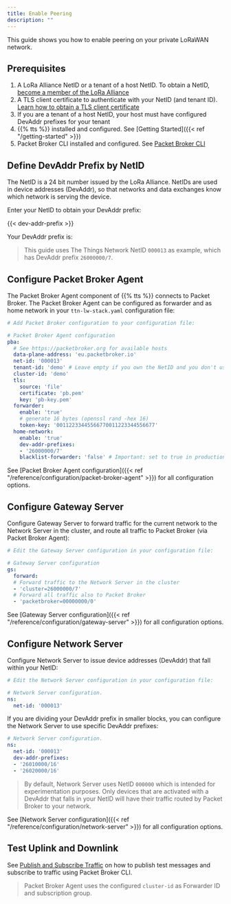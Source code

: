 ```yaml
---
title: Enable Peering
description: ""
---
```


This guide shows you how to enable peering on your private LoRaWAN network.

<!--more-->

## Prerequisites

1. A LoRa Alliance NetID or a tenant of a host NetID. To obtain a NetID, [become a member of the LoRa Alliance](https://lora-alliance.org/become-a-member)
2. A TLS client certificate to authenticate with your NetID (and tenant ID). [Learn how to obtain a TLS client certificate](https://github.com/packetbroker/pb/tree/master/configs)
3. If you are a tenant of a host NetID, your host must have configured DevAddr prefixes for your tenant
4. {{% tts %}} installed and configured. See [Getting Started]({{< ref "/getting-started" >}})
5. Packet Broker CLI installed and configured. See [Packet Broker CLI](https://github.com/packetbroker/pb)

## Define DevAddr Prefix by NetID

The NetID is a 24 bit number issued by the LoRa Alliance. NetIDs are used in device addresses (DevAddr), so that networks and data exchanges know which network is serving the device.

Enter your NetID to obtain your DevAddr prefix:

{{< dev-addr-prefix >}}

Your DevAddr prefix is: <code><span data-content="dev-addr-prefix"></span></code>

>This guide uses The Things Network NetID `000013` as example, which has DevAddr prefix `26000000/7`.

## Configure Packet Broker Agent

The Packet Broker Agent component of {{% tts %}} connects to Packet Broker. The Packet Broker Agent can be configured as forwarder and as home network in your `ttn-lw-stack.yaml` configuration file:

```yaml
# Add Packet Broker configuration to your configuration file:

# Packet Broker Agent configuration
pba:
  # See https://packetbroker.org for available hosts
  data-plane-address: 'eu.packetbroker.io'
  net-id: '000013'
  tenant-id: 'demo' # Leave empty if you own the NetID and you don't use tenants
  cluster-id: 'demo'
  tls:
    source: 'file'
    certificate: 'pb.pem'
    key: 'pb-key.pem'
  forwarder:
    enable: 'true'
    # generate 16 bytes (openssl rand -hex 16)
    token-key: '00112233445566770011223344556677'
  home-network:
    enable: 'true'
    dev-addr-prefixes:
    - '26000000/7'
    blacklist-forwarder: 'false' # Important: set to true in production environments
```

See [Packet Broker Agent configuration]({{< ref "/reference/configuration/packet-broker-agent" >}}) for all configuration options.

## Configure Gateway Server

Configure Gateway Server to forward traffic for the current network to the Network Server in the cluster, and route all traffic to Packet Broker (via Packet Broker Agent):

```yaml
# Edit the Gateway Server configuration in your configuration file:

# Gateway Server configuration
gs:
  forward:
  # Forward traffic to the Network Server in the cluster
  - 'cluster=26000000/7'
  # Forward all traffic also to Packet Broker
  - 'packetbroker=00000000/0'
```

See [Gateway Server configuration]({{< ref "/reference/configuration/gateway-server" >}}) for all configuration options.

## Configure Network Server

Configure Network Server to issue device addresses (DevAddr) that fall within your NetID:

```yaml
# Edit the Network Server configuration in your configuration file:

# Network Server configuration.
ns:
  net-id: '000013'
```

If you are dividing your DevAddr prefix in smaller blocks, you can configure the Network Server to use specific DevAddr prefixes:

```yaml
# Network Server configuration.
ns:
  net-id: '000013'
  dev-addr-prefixes:
  - '26010000/16'
  - '26020000/16'
```

>By default, Network Server uses NetID `000000` which is intended for experimentation purposes. Only devices that are activated with a DevAddr that falls in your NetID will have their traffic routed by Packet Broker to your network.

See [Network Server configuration]({{< ref "/reference/configuration/network-server" >}}) for all configuration options.

## Test Uplink and Downlink

See [Publish and Subscribe Traffic](https://github.com/packetbroker/pb#publish-and-subscribe-traffic) on how to publish test messages and subscribe to traffic using Packet Broker CLI.

>Packet Broker Agent uses the configured `cluster-id` as Forwarder ID and subscription group.
